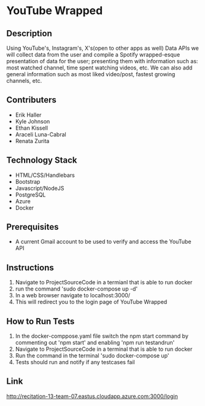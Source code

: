 # YouTube Wrapped
## Description

Using YouTube's, Instagram's, X's(open to other apps as well) Data APIs we will collect data from the user and compile a Spotify wrapped-esque presentation of data for the user; presenting them with information such as: most watched channel, time spent watching videos, etc. We can also add general information such as most liked video/post, fastest growing channels, etc.

## Contributers

- Erik Haller
- Kyle Johnson
- Ethan Kissell
- Araceli Luna-Cabral
- Renata Zurita

## Technology Stack

- HTML/CSS/Handlebars
- Bootstrap
- Javascript/NodeJS
- PostgreSQL
- Azure
- Docker

## Prerequisites

- A current Gmail account to be used to verify and access the YouTube API

## Instructions

1. Navigate to ProjectSourceCode in a termianl that is able to run docker
2. run the command 'sudo docker-compose up -d'
3. In a web browser navigate to localhost:3000/
4. This will redirect you to the login page of YouTube Wrapped

## How to Run Tests

1. In the docker-comppose.yaml file switch the npm start command by commenting out 'npm start' and enabling 'npm run testandrun'
2. Navigate to ProjectSourceCode in a terminal that is able to run docker
3. Run the command in the terminal 'sudo docker-compose up'
4. Tests should run and notify if any testcases fail

## Link

http://recitation-13-team-07.eastus.cloudapp.azure.com:3000/login
